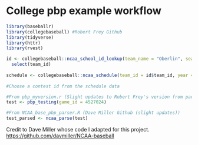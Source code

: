 # College pbp example workflow

```r
library(baseballr)
library(collegebaseball) #Robert Frey Github
library(tidyverse)
library(httr)
library(rvest)

id <- collegebaseball::ncaa_school_id_lookup(team_name = "Oberlin", season = 2024) |>
  select(team_id)
  
schedule <- collegebaseball::ncaa_schedule(team_id = id$team_id, year = 2024)
  
#Choose a contest id from the schedule data

#From pbp_myversion.r (Slight updates to Robert Frey's version from package)
test <- pbp_testing(game_id = 4527024)  

#From NCAA_base_pbp_parser.R (Dave Miller Github (slight updates))
test_parsed <- ncaa_parse(test)
```

Credit to Dave Miller whose code I adapted for this project.
https://github.com/davmiller/NCAA-baseball
